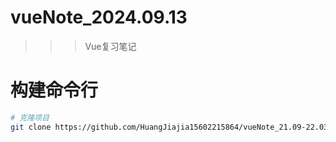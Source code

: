 # vueNote_2024.09.13
>>>Vue复习笔记

# 构建命令行
```bash
# 克隆项目
git clone https://github.com/HuangJiajia15602215864/vueNote_21.09-22.03
